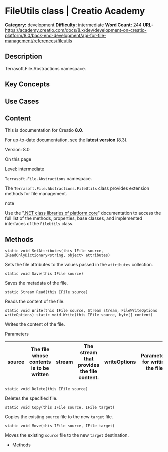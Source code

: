 # FileUtils class | Creatio Academy

**Category:** development **Difficulty:** intermediate **Word Count:** 244
**URL:**
https://academy.creatio.com/docs/8.x/dev/development-on-creatio-platform/8.0/back-end-development/api-for-file-management/references/fileutils

## Description

Terrasoft.File.Abstractions namespace.

## Key Concepts

## Use Cases

## Content

This is documentation for Creatio **8.0**.

For up-to-date documentation, see the
**[latest version](/docs/8.x/dev/development-on-creatio-platform/back-end-development/api-for-file-management/references/fileutils)**
(8.3).

Version: 8.0

On this page

Level: intermediate

`Terrasoft.File.Abstractions` namespace.

The `Terrasoft.File.Abstractions.FileUtils` class provides extension methods for
file management.

note

Use the
"[.NET class libraries of platform core](https://academy.creatio.com/api/netcoreapi/7.15.0/index.html)"
documentation to access the full list of the methods, properties, base classes,
and implemented interfaces of the `FileUtils` class.

## Methods​

    static void SetAttributes(this IFile source, IReadOnlyDictionary<string, object> attributes)

Sets the file attributes to the values passed in the `attributes` collection.

    static void Save(this IFile source)

Saves the metadata of the file.

    static Stream Read(this IFile source)

Reads the content of the file.

    static void Write(this IFile source, Stream stream, FileWriteOptions writeOptions) static void Write(this IFile source, byte[] content)

Writes the content of the file.

Parameters

| source | The file whose contents is to be written | stream | The stream that provides the file content. | writeOptions | Parameters for writing the file. | content | The file content as an array of bytes. |
| ------ | ---------------------------------------- | ------ | ------------------------------------------ | ------------ | -------------------------------- | ------- | -------------------------------------- |

    static void Delete(this IFile source)

Deletes the specified file.

    static void Copy(this IFile source, IFile target)

Copies the existing `source` file to the new `target` file.

    static void Move(this IFile source, IFile target)

Moves the existing `source` file to the new `target` destination.

- Methods
